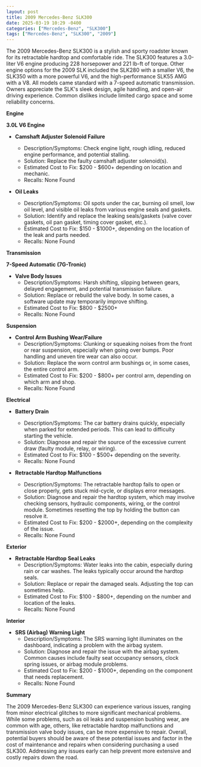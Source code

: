 ```yaml
---
layout: post
title: 2009 Mercedes-Benz SLK300
date: 2025-03-19 10:29 -0400
categories: ["Mercedes-Benz", "SLK300"]
tags: ["Mercedes-Benz", "SLK300", "2009"]
---
```

The 2009 Mercedes-Benz SLK300 is a stylish and sporty roadster known for its retractable hardtop and comfortable ride. The SLK300 features a 3.0-liter V6 engine producing 228 horsepower and 221 lb-ft of torque. Other engine options for the 2009 SLK included the SLK280 with a smaller V6, the SLK350 with a more powerful V6, and the high-performance SLK55 AMG with a V8. All models came standard with a 7-speed automatic transmission. Owners appreciate the SLK's sleek design, agile handling, and open-air driving experience. Common dislikes include limited cargo space and some reliability concerns.

**Engine**

**3.0L V6 Engine**

* **Camshaft Adjuster Solenoid Failure**
    * Description/Symptoms: Check engine light, rough idling, reduced engine performance, and potential stalling.
    * Solution: Replace the faulty camshaft adjuster solenoid(s).
    * Estimated Cost to Fix: $200 - $600+ depending on location and mechanic.
    * Recalls: None Found

* **Oil Leaks**
    * Description/Symptoms: Oil spots under the car, burning oil smell, low oil level, and visible oil leaks from various engine seals and gaskets.
    * Solution: Identify and replace the leaking seals/gaskets (valve cover gaskets, oil pan gasket, timing cover gasket, etc.).
    * Estimated Cost to Fix: $150 - $1000+, depending on the location of the leak and parts needed.
    * Recalls: None Found

**Transmission**

**7-Speed Automatic (7G-Tronic)**

* **Valve Body Issues**
    * Description/Symptoms: Harsh shifting, slipping between gears, delayed engagement, and potential transmission failure.
    * Solution: Replace or rebuild the valve body. In some cases, a software update may temporarily improve shifting.
    * Estimated Cost to Fix: $800 - $2500+
    * Recalls: None Found

**Suspension**

* **Control Arm Bushing Wear/Failure**
    * Description/Symptoms: Clunking or squeaking noises from the front or rear suspension, especially when going over bumps. Poor handling and uneven tire wear can also occur.
    * Solution: Replace the worn control arm bushings or, in some cases, the entire control arm.
    * Estimated Cost to Fix: $200 - $800+ per control arm, depending on which arm and shop.
    * Recalls: None Found

**Electrical**

* **Battery Drain**
    * Description/Symptoms: The car battery drains quickly, especially when parked for extended periods. This can lead to difficulty starting the vehicle.
    * Solution: Diagnose and repair the source of the excessive current draw (faulty module, relay, or wiring).
    * Estimated Cost to Fix: $100 - $500+ depending on the severity.
    * Recalls: None Found

* **Retractable Hardtop Malfunctions**
    * Description/Symptoms: The retractable hardtop fails to open or close properly, gets stuck mid-cycle, or displays error messages.
    * Solution: Diagnose and repair the hardtop system, which may involve checking sensors, hydraulic components, wiring, or the control module. Sometimes resetting the top by holding the button can resolve it.
    * Estimated Cost to Fix: $200 - $2000+, depending on the complexity of the issue.
    * Recalls: None Found

**Exterior**

* **Retractable Hardtop Seal Leaks**
    * Description/Symptoms: Water leaks into the cabin, especially during rain or car washes. The leaks typically occur around the hardtop seals.
    * Solution: Replace or repair the damaged seals. Adjusting the top can sometimes help.
    * Estimated Cost to Fix: $100 - $800+, depending on the number and location of the leaks.
    * Recalls: None Found

**Interior**

* **SRS (Airbag) Warning Light**
    * Description/Symptoms: The SRS warning light illuminates on the dashboard, indicating a problem with the airbag system.
    * Solution: Diagnose and repair the issue with the airbag system. Common causes include faulty seat occupancy sensors, clock spring issues, or airbag module problems.
    * Estimated Cost to Fix: $200 - $1000+, depending on the component that needs replacement.
    * Recalls: None Found

**Summary**

The 2009 Mercedes-Benz SLK300 can experience various issues, ranging from minor electrical glitches to more significant mechanical problems. While some problems, such as oil leaks and suspension bushing wear, are common with age, others, like retractable hardtop malfunctions and transmission valve body issues, can be more expensive to repair. Overall, potential buyers should be aware of these potential issues and factor in the cost of maintenance and repairs when considering purchasing a used SLK300. Addressing any issues early can help prevent more extensive and costly repairs down the road.

